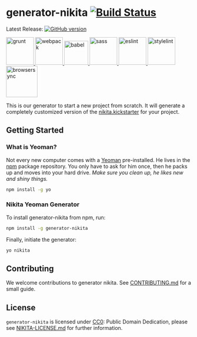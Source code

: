 # generator-nikita [![Build Status](https://secure.travis-ci.org/nikita-kit/generator-nikita.png?branch=master)](https://travis-ci.org/nikita-kit/generator-nikita)

Latest Release: [![GitHub version](https://badge.fury.io/gh/nikita-kit%2Fgenerator-nikita.png)](https://github.com/nikita-kit/generator-nikita/releases)

<a href="http://gruntjs.com/">
    <img height="75" src="https://cdn.rawgit.com/axten/generator-nikita/readme/img/grunt.svg" alt="grunt">
</a>
<a href="https://webpack.js.org/">
    <img height="75" src="https://cdn.rawgit.com/axten/generator-nikita/readme/img/webpack.svg" alt="webpack">
</a>
<a href="https://babeljs.io/">
    <img height="65" src="https://cdn.rawgit.com/axten/generator-nikita/readme/img/babel.svg" alt="babel">
</a>
<a href="https://github.com/sass/node-sass">
    <img height="75" src="https://cdn.rawgit.com/axten/generator-nikita/readme/img/node-sass.svg" alt="sass">
</a>
<a href="http://eslint.org/">
    <img height="75" src="https://cdn.rawgit.com/axten/generator-nikita/readme/img/eslint.svg" alt="eslint">
</a>
<a href="https://stylelint.io/">
    <img height="75" src="https://cdn.rawgit.com/axten/generator-nikita/readme/img/stylelint.svg" alt="stylelint">
</a>
<a href="https://browsersync.io/">
    <img height="85" src="https://cdn.rawgit.com/axten/generator-nikita/readme/img/browsersync.svg" alt="browsersync">
</a>


This is our generator to start a new project from scratch. It will generate a completely customized version of the [nikita.kickstarter](https://github.com/nikita-kit/nikita-kickstarter)
for your project.

## Getting Started

### What is Yeoman?

Not every new computer comes with a [Yeoman](http://yeoman.io/) pre-installed. He lives in the [npm](https://npmjs.org) package repository. You only have to ask for him once, then he packs up and moves into your hard drive. *Make sure you clean up, he likes new and shiny things.*

```bash
npm install -g yo
```

### Nikita Yeoman Generator

To install generator-nikita from npm, run:

```bash
npm install -g generator-nikita
```

Finally, initiate the generator:

```bash
yo nikita
```

## Contributing

We welcome contributions to generator nikita. See [CONTRIBUTING.md](CONTRIBUTING.md) for a small guide.


## License

`generator-nikita` is licensed under [CC0](http://creativecommons.org/publicdomain/zero/1.0/): Public Domain Dedication, please see
[NIKITA-LICENSE.md](https://github.com/nikita-kit/generator-nikita/blob/master/NIKITA-LICENSE.md) for further information.
